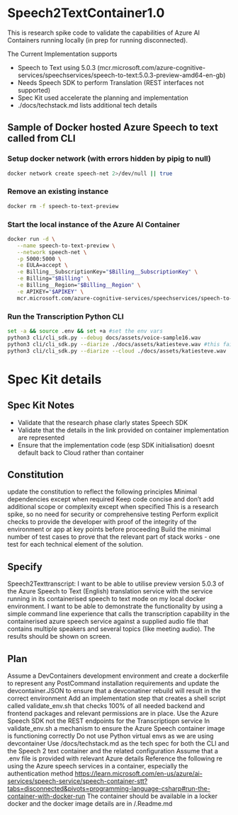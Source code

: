 # Speech2TextContainer1.0
This is research spike code to validate the capabilities of Azure AI Containers running locally (in prep for running disconnected). 

The Current Implementation supports 
- Speech to Text using 5.0.3  (mcr.microsoft.com/azure-cognitive-services/speechservices/speech-to-text:5.0.3-preview-amd64-en-gb)   
- Needs Speech SDK to perform Translation (REST interfaces not supported)
-  Spec Kit used accelerate the planning and implementation
- ./docs/techstack.md lists additional tech details

## Sample of Docker hosted Azure Speech to text called from CLI

### Setup docker network (with errors hidden by pipig to null)
```bash
docker network create speech-net 2>/dev/null || true
```
### Remove an existing instance 
``` bash
docker rm -f speech-to-text-preview
```
### Start the local instance of the Azure AI Container
```bash
docker run -d \
   --name speech-to-text-preview \
   --network speech-net \
   -p 5000:5000 \
   -e EULA=accept \
   -e Billing__SubscriptionKey="$Billing__SubscriptionKey" \
   -e Billing="$Billing" \
   -e Billing__Region="$Billing__Region" \
   -e APIKEY="$APIKEY" \
   mcr.microsoft.com/azure-cognitive-services/speechservices/speech-to-text:5.0.3-preview-amd64-en-us
```

### Run the Transcription Python CLI
```bash
set -a && source .env && set +a #set the env vars
python3 cli/cli_sdk.py --debug docs/assets/voice-sample16.wav
python3 cli/cli_sdk.py --diarize ./docs/assets/katiesteve.wav #this fails at present due to lack of container immplementation conversation transcriber
python3 cli/cli_sdk.py --diarize --cloud ./docs/assets/katiesteve.wav 
``` 
# Spec Kit details

## Spec Kit Notes
- Validate that the research phase clarly states Speech SDK 
- Validate that the details in the link provided on container implementation are represented
- Ensure that the implementation code (esp SDK initialisation)  doesnt default back to Cloud rather than container    

## Constitution
update the constitution to reflect the following principles
  Minimal dependencies except when required
  Keep code concise and don’t add additional scope or complexity except when specified 
  This is a research spike, so no need for security or comprehensive testing
  Perform explicit checks to provide the developer with proof of the integrity of the environment or app at key points before proceeding
Build the minimal number of test cases to prove that the relevant part of stack works - one test for each technical element of the solution. 
## Specify
Speech2Texttranscript: I want to be able to utilise  preview version 5.0.3 of the Azure Speech to Text (English) translation service with the service running in its containerised speech to text mode on my local docker environment. I want to be able to demonstrate the functionality by using a simple command line experience that calls the transcription capability in the containerised azure speech service against a supplied audio file that contains multiple speakers and several topics (like meeting audio). The results should be shown on screen. 
## Plan
Assume a DevContainers development environment and create a dockerfile to represent any PostCommand installation requirements and update the devcontainer.JSON to ensure that a devconatiner rebuild will result in the correct environment 
Add an implementation step that creates a shell script called validate_env.sh that checks 100% of all needed backend and frontend packages and relevant permissions are in place. 
Use the Azure Speech SDK not the REST endpoints for the Transcriptiopn service
In validate_env.sh a mechanism to ensure the Azure Speech container image is functioning correctly
Do not use Python virtual envs as we are using devcontainer 
Use /docs/techstack.md as the tech spec for both the CLI and the Speech 2 text container and the related configuration
Assume that a .env file is provided with relevant Azure details
Reference the following re using the Azure speech services in a  container, especially the authentication method https://learn.microsoft.com/en-us/azure/ai-services/speech-service/speech-container-stt?tabs=disconnected&pivots=programming-language-csharp#run-the-container-with-docker-run 
The container should be available in a locker docker and the docker image details are in /.Readme.md
